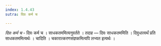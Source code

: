 ```yaml
---
index: 1.4.43
sutra: दिवः कर्म च

---
```

_दिवः कर्म च_ - दिवः कर्म च । साधकतममित्यनुवर्तते । तदाह — दिवः साधकतममिति । दिवुधात्वर्थं प्रति साधकतममित्यर्थः । चादिति । चकारात्करणसंज्ञकमित्यपि लभ्यत इत्यर्थः ।
